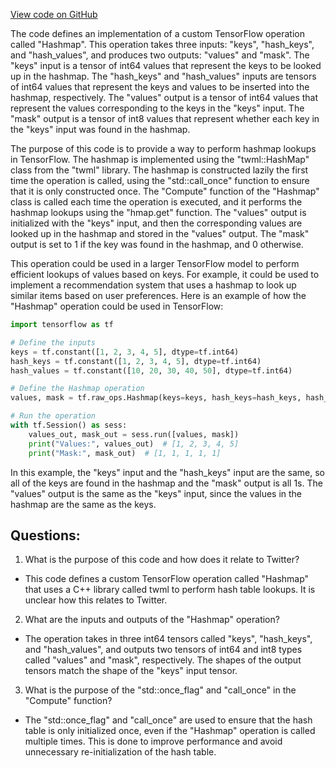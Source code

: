[View code on GitHub](https://github.com/misbahsy/the-algorithm/twml/libtwml/src/ops/hashmap.cpp)

The code defines an implementation of a custom TensorFlow operation called "Hashmap". This operation takes three inputs: "keys", "hash_keys", and "hash_values", and produces two outputs: "values" and "mask". The "keys" input is a tensor of int64 values that represent the keys to be looked up in the hashmap. The "hash_keys" and "hash_values" inputs are tensors of int64 values that represent the keys and values to be inserted into the hashmap, respectively. The "values" output is a tensor of int64 values that represent the values corresponding to the keys in the "keys" input. The "mask" output is a tensor of int8 values that represent whether each key in the "keys" input was found in the hashmap.

The purpose of this code is to provide a way to perform hashmap lookups in TensorFlow. The hashmap is implemented using the "twml::HashMap" class from the "twml" library. The hashmap is constructed lazily the first time the operation is called, using the "std::call_once" function to ensure that it is only constructed once. The "Compute" function of the "Hashmap" class is called each time the operation is executed, and it performs the hashmap lookups using the "hmap.get" function. The "values" output is initialized with the "keys" input, and then the corresponding values are looked up in the hashmap and stored in the "values" output. The "mask" output is set to 1 if the key was found in the hashmap, and 0 otherwise.

This operation could be used in a larger TensorFlow model to perform efficient lookups of values based on keys. For example, it could be used to implement a recommendation system that uses a hashmap to look up similar items based on user preferences. Here is an example of how the "Hashmap" operation could be used in TensorFlow:

```python
import tensorflow as tf

# Define the inputs
keys = tf.constant([1, 2, 3, 4, 5], dtype=tf.int64)
hash_keys = tf.constant([1, 2, 3, 4, 5], dtype=tf.int64)
hash_values = tf.constant([10, 20, 30, 40, 50], dtype=tf.int64)

# Define the Hashmap operation
values, mask = tf.raw_ops.Hashmap(keys=keys, hash_keys=hash_keys, hash_values=hash_values)

# Run the operation
with tf.Session() as sess:
    values_out, mask_out = sess.run([values, mask])
    print("Values:", values_out)  # [1, 2, 3, 4, 5]
    print("Mask:", mask_out)  # [1, 1, 1, 1, 1]
```

In this example, the "keys" input and the "hash_keys" input are the same, so all of the keys are found in the hashmap and the "mask" output is all 1s. The "values" output is the same as the "keys" input, since the values in the hashmap are the same as the keys.
## Questions: 
 1. What is the purpose of this code and how does it relate to Twitter? 
- This code defines a custom TensorFlow operation called "Hashmap" that uses a C++ library called twml to perform hash table lookups. It is unclear how this relates to Twitter.

2. What are the inputs and outputs of the "Hashmap" operation? 
- The operation takes in three int64 tensors called "keys", "hash_keys", and "hash_values", and outputs two tensors of int64 and int8 types called "values" and "mask", respectively. The shapes of the output tensors match the shape of the "keys" input tensor.

3. What is the purpose of the "std::once_flag" and "call_once" in the "Compute" function? 
- The "std::once_flag" and "call_once" are used to ensure that the hash table is only initialized once, even if the "Hashmap" operation is called multiple times. This is done to improve performance and avoid unnecessary re-initialization of the hash table.
